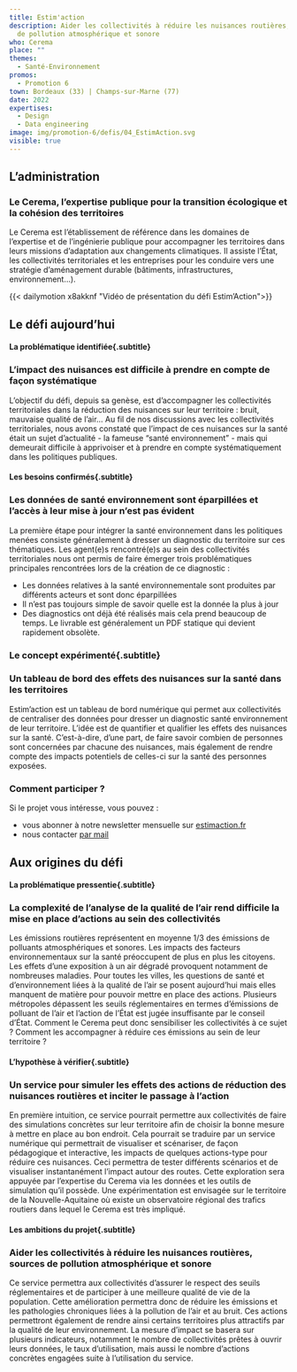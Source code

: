 ```yaml
---
title: Estim'action
description: Aider les collectivités à réduire les nuisances routières, sources
  de pollution atmosphérique et sonore
who: Cerema
place: ""
themes:
  - Santé-Environnement
promos:
  - Promotion 6
town: Bordeaux (33) | Champs-sur-Marne (77)
date: 2022
expertises:
  - Design
  - Data engineering
image: img/promotion-6/defis/04_EstimAction.svg
visible: true
---
```

## L’administration
### Le Cerema, l’expertise publique pour la transition écologique et la cohésion des territoires
Le Cerema est l’établissement de référence dans les domaines de l’expertise et de l’ingénierie publique pour accompagner les territoires dans leurs missions d’adaptation aux changements climatiques. Il assiste l’État, les collectivités territoriales et les entreprises pour les conduire vers une stratégie d’aménagement durable (bâtiments, infrastructures, environnement…).

{{< dailymotion x8akknf "Vidéo de présentation du défi Estim’Action">}}

## Le défi aujourd’hui

#### La problématique identifiée{.subtitle}
### L’impact des nuisances est difficile à prendre en compte de façon systématique
L’objectif du défi, depuis sa genèse, est d’accompagner les collectivités territoriales dans la réduction des nuisances sur leur territoire : bruit, mauvaise qualité de l’air… Au fil de nos discussions avec les collectivités territoriales, nous avons constaté que l’impact de ces nuisances sur la santé était un sujet d’actualité - la fameuse “santé environnement” - mais qui demeurait difficile à apprivoiser et à prendre en compte systématiquement dans les politiques publiques.

#### Les besoins confirmés{.subtitle}
### Les données de santé environnement sont éparpillées et l’accès à leur mise à jour n’est pas évident
La première étape pour intégrer la santé environnement dans les politiques menées consiste généralement à dresser un diagnostic du territoire sur ces thématiques. Les agent(e)s rencontré(e)s au sein des collectivités territoriales nous ont permis de faire émerger trois problématiques principales rencontrées lors de la création de ce diagnostic :
- Les données relatives à la santé environnementale sont produites par différents acteurs et sont donc éparpillées
- Il n’est pas toujours simple de savoir quelle est la donnée la plus à jour
- Des diagnostics ont déjà été réalisés mais cela prend beaucoup de temps. Le livrable est généralement un PDF statique qui devient rapidement obsolète.

### Le concept expérimenté{.subtitle}
### Un tableau de bord des effets des nuisances sur la santé dans les territoires
Estim’action est un tableau de bord numérique qui permet aux collectivités de centraliser des données pour dresser un diagnostic santé environnement de leur territoire. L’idée est de quantifier et qualifier les effets des nuisances sur la santé. C’est-à-dire, d’une part, de faire savoir combien de personnes sont concernées par chacune des nuisances, mais également de rendre compte des impacts potentiels de celles-ci sur la santé des personnes exposées.

### Comment participer ?
Si le projet vous intéresse, vous pouvez :
- vous abonner à notre newsletter mensuelle sur [estimaction.fr](http://estimaction.fr/)
- nous contacter [par mail](mailto:estimaction@cerema.fr)

## Aux origines du défi

#### La problématique pressentie{.subtitle}
### La complexité de l’analyse de la qualité de l’air rend difficile la mise en place d’actions au sein des collectivités
Les émissions routières représentent en moyenne 1/3 des émissions de polluants atmosphériques et sonores. Les impacts des facteurs environnementaux sur la santé préoccupent de plus en plus les citoyens. Les effets d’une exposition à un air dégradé provoquent notamment de nombreuses maladies.
Pour toutes les villes, les questions de santé et d’environnement liées à la qualité de l’air se posent aujourd’hui mais elles manquent de matière pour pouvoir mettre en place des actions. Plusieurs métropoles dépassent les seuils réglementaires en termes d’émissions de polluant de l’air et l’action de l’État est jugée insuffisante par le conseil d’État.
Comment le Cerema peut donc sensibiliser les collectivités à ce sujet ? Comment les accompagner à réduire ces émissions au sein de leur territoire ?

#### L’hypothèse à vérifier{.subtitle}
### Un service pour simuler les effets des actions de réduction des nuisances routières et inciter le passage à l’action
En première intuition, ce service pourrait permettre aux collectivités de faire des simulations concrètes sur leur territoire afin de choisir la bonne mesure à mettre en place au bon endroit.
Cela pourrait se traduire par un service numérique qui permettrait de visualiser et scénariser, de façon pédagogique et interactive, les impacts de quelques actions-type pour réduire ces nuisances. Ceci permettra de tester différents scénarios et de visualiser instantanément l’impact autour des routes.
Cette exploration sera appuyée par l’expertise du Cerema via les données et les outils de simulation qu’il possède. Une expérimentation est envisagée sur le territoire de la Nouvelle-Aquitaine où existe un observatoire régional des trafics routiers dans lequel le Cerema est très impliqué.

#### Les ambitions du projet{.subtitle}
### Aider les collectivités à réduire les nuisances routières, sources de pollution atmosphérique et sonore
Ce service permettra aux collectivités d’assurer le respect des seuils réglementaires et de participer à une meilleure qualité de vie de la population. Cette amélioration permettra donc de réduire les émissions et les pathologies chroniques liées à la pollution de l’air et au bruit. Ces actions permettront également de rendre ainsi certains territoires plus attractifs par la qualité de leur environnement.
La mesure d’impact se basera sur plusieurs indicateurs, notamment le nombre de collectivités prêtes à ouvrir leurs données, le taux d’utilisation, mais aussi le nombre d’actions concrètes engagées suite à l’utilisation du service.
